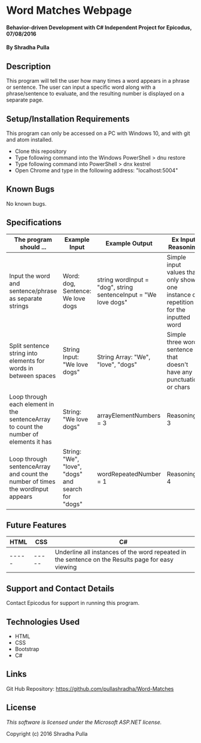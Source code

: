 # Word Matches Webpage

#### Behavior-driven Development with C# Independent Project for Epicodus, 07/08/2016

#### By Shradha Pulla

## Description

This program will tell the user how many times a word appears in a phrase or sentence. The user can input a specific word along with a phrase/sentence to evaluate, and the resulting number is displayed on a separate page.

## Setup/Installation Requirements

This program can only be accessed on a PC with Windows 10, and with git and atom installed.

* Clone this repository
* Type following command into the Windows PowerShell > dnu restore
* Type following command into PowerShell > dnx kestrel
* Open Chrome and type in the following address: "localhost:5004"

## Known Bugs

No known bugs.

## Specifications

The program should ... | Example Input | Example Output | Ex Input Reasoning
----- | ----- | ----- | -----
Input the word and sentence/phrase as separate strings | Word: dog, Sentence: We love dogs | string wordInput = "dog", string sentenceInput = "We love dogs" | Simple input values that only show one instance of repetition for the inputted word
Split sentence string into elements for words in between spaces | String Input: "We love dogs" | String Array: "We", "love", "dogs" | Simple three word sentence that doesn't have any punctuation or chars
Loop through each element in the sentenceArray to count the number of elements it has | String: "We love dogs" | arrayElementNumbers = 3 | Reasoning 3
Loop through sentenceArray and count the number of times the wordInput appears | String: "We", "love", "dogs" and search for "dogs" | wordRepeatedNumber = 1 | Reasoning 4

## Future Features

HTML | CSS | C#
----- | ----- | -----
----- | ----- | Underline all instances of the word repeated in the sentence on the Results page for easy viewing

## Support and Contact Details

Contact Epicodus for support in running this program.

## Technologies Used

* HTML
* CSS
* Bootstrap
* C#

## Links

Git Hub Repository: https://github.com/pullashradha/Word-Matches

## License

*This software is licensed under the Microsoft ASP.NET license.*

Copyright (c) 2016 Shradha Pulla
